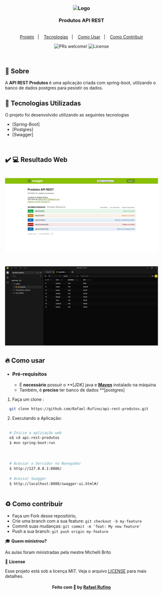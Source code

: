 
<h3 align="center">
    <img alt="Logo" title="#logo" width="300px" src="./.github/logo.svg">
    <br><br>
    <b>Produtos API REST</b>
    <br>
    <br>
</h3>


<p align="center">
  <a href="#sobre">Projeto</a>&nbsp;&nbsp;&nbsp;|&nbsp;&nbsp;&nbsp;
  <a href="#tecnologias-utilizadas">Tecnologias</a>&nbsp;&nbsp;&nbsp;|&nbsp;&nbsp;&nbsp;
  <a href="#como-usar">Como Usar</a>&nbsp;&nbsp;&nbsp;|&nbsp;&nbsp;&nbsp;
  <a href="#Como-Contribuir">Como Contribuir</a>
</p>

<p align="center">
 <img src="https://img.shields.io/static/v1?label=PRs&message=welcome&color=49AA26&labelColor=000000" alt="PRs welcome!" />

  <img alt="License" src="https://img.shields.io/static/v1?label=license&message=MIT&color=49AA26&labelColor=000000">
</p>

<br>



<a id="sobre"></a>


## :bookmark: Sobre

A <strong>API REST Produtos </strong> é uma aplicação criada com spring-boot, utilizando o banco de dados postgres para pesistir os dados.



<a id="tecnologias-utilizadas"></a>

## :rocket: Tecnologias Utilizadas

O projeto foi desenvolvido utilizando as seguintes tecnologias

- [Spring-Boot]
- [Postgres]
- [Swagger]



<br>

## :heavy_check_mark: :computer: Resultado Web

<h1 align="center">
    <img alt="Web Home" src="./.github/app.png" width="800px">

</h1>
<h1 align="center">
    <img alt="Web Home" src="./.github/banco.png" width="800px">

</h1>


<a id="como-usar"></a>

## :fire: Como usar

- ### **Pré-requisitos**

  - É **necessário** possuir o **[JDK] java e **[Maven]()** instalado na máquina
  - Também, é **preciso** ter banco de dados **[postgres]
  




1. Faça um clone :

```sh
  git clone https://github.com/Rafael-Rufino/api-rest-produtos.git
```

2. Executando a Aplicação:

```sh

  # Inicie a aplicação web
  o$ cd api-rest-produtos
  $ mvn spring-boot:run 


  
  # Acessar o Servidor no Navegador
  $ http://127.0.0.1:8080/
 
  # Acessar Swagger
  $ http://localhost:8080/swagger-ui.html#/



```
  
<a id="Como-Contribuir"></a>


## :recycle: Como contribuir

- Faça um Fork desse repositório,
- Crie uma branch com a sua feature: `git checkout -b my-feature`
- Commit suas mudanças: `git commit -m 'feat: My new feature'`
- Push a sua branch: `git push origin my-feature`


🎓 **Quem ministrou?**

As aulas foram ministradas pela mestre Michelli Brito 

📝 **License**

Esse projeto está sob a licença MIT. Veja o arquivo [LICENSE](LICENSE.md) para mais detalhes.




<h4 align="center">
    Feito com 💜 by <a href="https://www.linkedin.com/in/rafael-r-dos-santos-b889311ba/" target="_blank">Rafael Rufino</a>
</h4>






